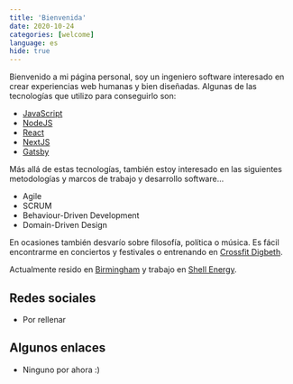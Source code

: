 ```yaml
---
title: 'Bienvenida'
date: 2020-10-24
categories: [welcome]
language: es
hide: true
---
```


Bienvenido a mi página personal, soy un ingeniero software interesado en crear experiencias web humanas y bien diseñadas. Algunas de las tecnologías que utilizo para conseguirlo son:
* [JavaScript](https://developer.mozilla.org/docs/Web/JavaScript)
* [NodeJS](https://nodejs.org/)
* [React](https://reactjs.org/)
* [NextJS](https://nextjs.org/)
* [Gatsby](https://www.gatsbyjs.com/)

Más allá de estas tecnologías, también estoy interesado en las siguientes metodologías y marcos de trabajo y desarrollo software...
* Agile
* SCRUM
* Behaviour-Driven Development
* Domain-Driven Design

En ocasiones también desvarío sobre filosofía, política o música. Es fácil encontrarme en conciertos y festivales o entrenando en [Crossfit Digbeth](https://www.crossfitdigbeth.com/).

Actualmente resido en [Birmingham](https://www.google.com/maps/place/Birmingham,+United+Kingdom/) y trabajo en [Shell Energy](https://www.shellenergy.co.uk/).

## Redes sociales

* Por rellenar

## Algunos enlaces

* Ninguno por ahora :)
